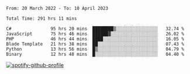 <!--START_SECTION:waka-->

```text
From: 20 March 2022 - To: 10 April 2023

Total Time: 291 hrs 11 mins

C#               95 hrs 20 mins  ████████▒░░░░░░░░░░░░░░░░   32.74 %
JavaScript       75 hrs 46 mins  ██████▓░░░░░░░░░░░░░░░░░░   26.02 %
PHP              46 hrs 44 mins  ████░░░░░░░░░░░░░░░░░░░░░   16.05 %
Blade Template   21 hrs 38 mins  ██░░░░░░░░░░░░░░░░░░░░░░░   07.43 %
Python           13 hrs 56 mins  █▒░░░░░░░░░░░░░░░░░░░░░░░   04.79 %
Binary           12 hrs 48 mins  █░░░░░░░░░░░░░░░░░░░░░░░░   04.40 %
```

<!--END_SECTION:waka-->
[![spotify-github-profile](https://spotify-github-profile.vercel.app/api/view?uid=c00zprrvy9xiloa9qnco3hmng&cover_image=true&theme=novatorem&show_offline=false&background_color=121212&bar_color=53b14f&bar_color_cover=false)](https://spotify-github-profile.vercel.app/api/view?uid=c00zprrvy9xiloa9qnco3hmng&redirect=true)

